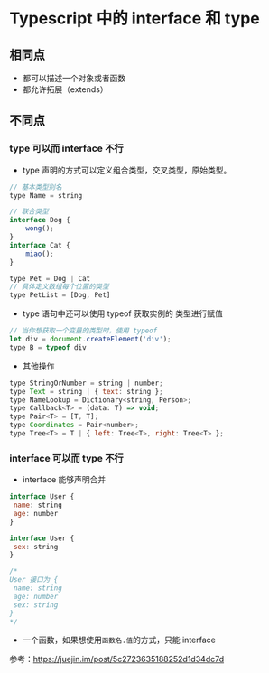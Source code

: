 # Typescript 中的 interface 和 type

## 相同点
 - 都可以描述一个对象或者函数
 - 都允许拓展（extends）

## 不同点
### type 可以而 interface 不行

 - type 声明的方式可以定义组合类型，交叉类型，原始类型。
```js
// 基本类型别名
type Name = string

// 联合类型
interface Dog {
    wong();
}
interface Cat {
    miao();
}

type Pet = Dog | Cat
// 具体定义数组每个位置的类型
type PetList = [Dog, Pet]
```

 - type 语句中还可以使用 typeof 获取实例的 类型进行赋值
```js
// 当你想获取一个变量的类型时，使用 typeof
let div = document.createElement('div');
type B = typeof div
```

 - 其他操作
```js
type StringOrNumber = string | number;  
type Text = string | { text: string };  
type NameLookup = Dictionary<string, Person>;  
type Callback<T> = (data: T) => void;  
type Pair<T> = [T, T];  
type Coordinates = Pair<number>;  
type Tree<T> = T | { left: Tree<T>, right: Tree<T> };
```

### interface 可以而 type 不行
 - interface 能够声明合并
 ```js
 interface User {
  name: string
  age: number
}

interface User {
  sex: string
}

/*
User 接口为 {
  name: string
  age: number
  sex: string 
}
*/
 ```
 - 一个函数，如果想使用`函数名.值`的方式，只能 interface



 参考：https://juejin.im/post/5c2723635188252d1d34dc7d